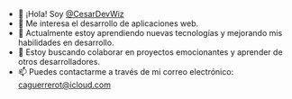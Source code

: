 - 👋 ¡Hola! Soy [@CesarDevWiz](https://github.com/CesarDevWiz)
- 👀 Me interesa el desarrollo de aplicaciones web.
- 🌱 Actualmente estoy aprendiendo nuevas tecnologías y mejorando mis habilidades en desarrollo.
- 💞️ Estoy buscando colaborar en proyectos emocionantes y aprender de otros desarrolladores.
- 📫 Puedes contactarme a través de mi correo electrónico: caguerrerot@icloud.com
